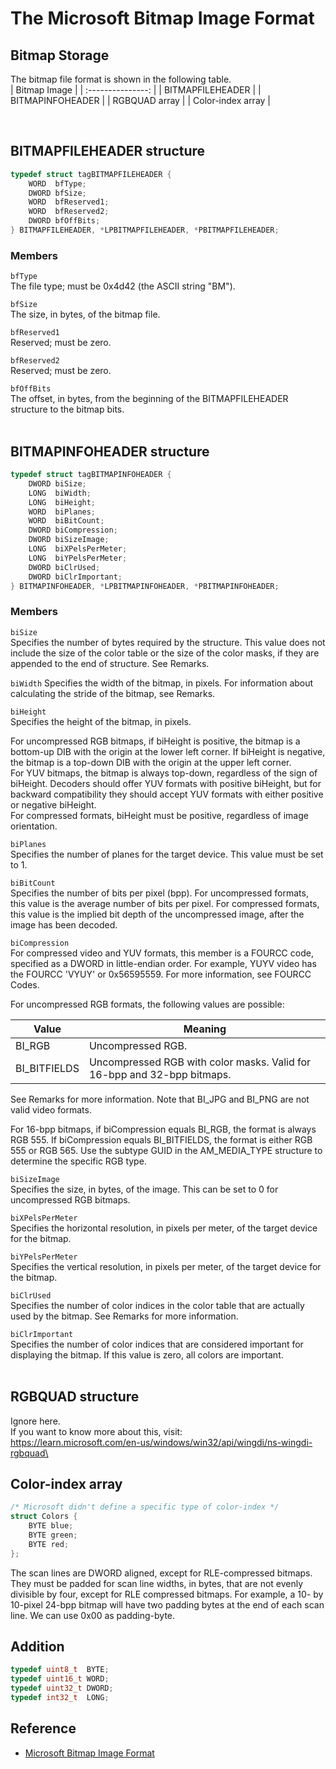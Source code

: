 # The Microsoft Bitmap Image Format

## Bitmap Storage
The bitmap file format is shown in the following table.  
| Bitmap Image      |
| :---------------: |
| BITMAPFILEHEADER  |
| BITMAPINFOHEADER  |
| RGBQUAD array     |
| Color-index array |

<br>

## BITMAPFILEHEADER structure
```c
typedef struct tagBITMAPFILEHEADER {
	WORD  bfType;
	DWORD bfSize;
	WORD  bfReserved1;
	WORD  bfReserved2;
	DWORD bfOffBits;
} BITMAPFILEHEADER, *LPBITMAPFILEHEADER, *PBITMAPFILEHEADER;
```
### Members

`bfType`  
The file type; must be 0x4d42 (the ASCII string "BM").  

`bfSize`  
The size, in bytes, of the bitmap file.  

`bfReserved1`  
Reserved; must be zero.  

`bfReserved2`  
Reserved; must be zero.  

`bfOffBits`  
The offset, in bytes, from the beginning of the BITMAPFILEHEADER structure to the bitmap bits.  
<br>

## BITMAPINFOHEADER structure
```c
typedef struct tagBITMAPINFOHEADER {
	DWORD biSize;
	LONG  biWidth;
	LONG  biHeight;
	WORD  biPlanes;
	WORD  biBitCount;
	DWORD biCompression;
	DWORD biSizeImage;
	LONG  biXPelsPerMeter;
	LONG  biYPelsPerMeter;
	DWORD biClrUsed;
	DWORD biClrImportant;
} BITMAPINFOHEADER, *LPBITMAPINFOHEADER, *PBITMAPINFOHEADER;
```

### Members

`biSize`  
Specifies the number of bytes required by the structure. This value does not include the size of the color table or the size of the color masks, if they are appended to the end of structure. See Remarks.  

`biWidth`
Specifies the width of the bitmap, in pixels. For information about calculating the stride of the bitmap, see Remarks.

`biHeight`  
Specifies the height of the bitmap, in pixels.  

For uncompressed RGB bitmaps, if biHeight is positive, the bitmap is a bottom-up DIB with the origin at the lower left corner. If biHeight is negative, the bitmap is a top-down DIB with the origin at the upper left corner.  
For YUV bitmaps, the bitmap is always top-down, regardless of the sign of biHeight. Decoders should offer YUV formats with positive biHeight, but for backward compatibility they should accept YUV formats with either positive or negative biHeight.  
For compressed formats, biHeight must be positive, regardless of image orientation.  

`biPlanes`  
Specifies the number of planes for the target device. This value must be set to 1.  

`biBitCount`  
Specifies the number of bits per pixel (bpp). For uncompressed formats, this value is the average number of bits per pixel. For compressed formats, this value is the implied bit depth of the uncompressed image, after the image has been decoded.  

`biCompression`  
For compressed video and YUV formats, this member is a FOURCC code, specified as a DWORD in little-endian order. For example, YUYV video has the FOURCC 'VYUY' or 0x56595559. For more information, see FOURCC Codes.  

For uncompressed RGB formats, the following values are possible:  

| Value        | Meaning                                     |
| ------------ | ------------------------------------------- |
| BI_RGB       | Uncompressed RGB.                           |
| BI_BITFIELDS | Uncompressed RGB with color masks. Valid for 16-bpp and 32-bpp bitmaps. |
 
See Remarks for more information. Note that BI_JPG and BI_PNG are not valid video formats.  

For 16-bpp bitmaps, if biCompression equals BI_RGB, the format is always RGB 555. If biCompression equals BI_BITFIELDS, the format is either RGB 555 or RGB 565. Use the subtype GUID in the AM_MEDIA_TYPE structure to determine the specific RGB type.

`biSizeImage`  
Specifies the size, in bytes, of the image. This can be set to 0 for uncompressed RGB bitmaps.  

`biXPelsPerMeter`  
Specifies the horizontal resolution, in pixels per meter, of the target device for the bitmap.  

`biYPelsPerMeter`  
Specifies the vertical resolution, in pixels per meter, of the target device for the bitmap.  

`biClrUsed`  
Specifies the number of color indices in the color table that are actually used by the bitmap. See Remarks for more information.  

`biClrImportant`  
Specifies the number of color indices that are considered important for displaying the bitmap. If this value is zero, all colors are important.  
<br>

## RGBQUAD structure

Ignore here.  
If you want to know more about this, visit:   
https://learn.microsoft.com/en-us/windows/win32/api/wingdi/ns-wingdi-rgbquad\

## Color-index array

```c
/* Microsoft didn't define a specific type of color-index */
struct Colors {
	BYTE blue;
	BYTE green;
	BYTE red;
};
```
The scan lines are DWORD aligned, except for RLE-compressed bitmaps. They must be padded for scan line widths, in bytes, that are not evenly divisible by four, except for RLE compressed bitmaps. For example, a 10- by 10-pixel 24-bpp bitmap will have two padding bytes at the end of each scan line. We can use 0x00 as padding-byte.

## Addition
```c
typedef uint8_t  BYTE;
typedef uint16_t WORD;
typedef uint32_t DWORD;
typedef int32_t  LONG;
```

## Reference
- [Microsoft Bitmap Image Format](https://learn.microsoft.com/en-us/windows/win32/gdi/bitmaps)